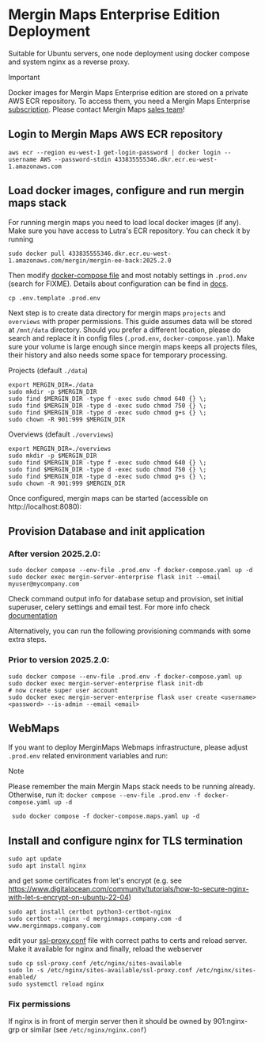 # Mergin Maps Enterprise Edition Deployment
Suitable for Ubuntu servers, one node deployment using docker compose and system nginx as a reverse proxy.

> [!IMPORTANT] 
> Docker images for Mergin Maps Enterprise edition are stored on a private AWS ECR repository.
> To access them, you need a Mergin Maps Enterprise [subscription](https://merginmaps.com/pricing).
> Please contact Mergin Maps [sales team](https://merginmaps.com/contact-sales)!

## Login to Mergin Maps AWS ECR repository
```shell
aws ecr --region eu-west-1 get-login-password | docker login --username AWS --password-stdin 433835555346.dkr.ecr.eu-west-1.amazonaws.com
```

## Load docker images, configure and run mergin maps stack
For running mergin maps you need to load local docker images (if any). Make sure you have access to Lutra's ECR repository. You can check it by running
```
sudo docker pull 433835555346.dkr.ecr.eu-west-1.amazonaws.com/mergin/mergin-ee-back:2025.2.0
```

Then modify [docker-compose file](docker-compose.yml) and most notably settings in `.prod.env` (search for FIXME). Details about configuration can be find in [docs](https://merginmaps.com/docs/server/install/).

```
cp .env.template .prod.env
```

Next step is to create data directory for mergin maps `projects` and `overviews` with proper permissions. This guide assumes data will be stored at  `/mnt/data` directory. Should you prefer a different location, please do search and replace it in config files (`.prod.env`, `docker-compose.yaml`). Make sure your volume is large enough since mergin maps keeps all projects files, their history and also needs some space for temporary processing.

Projects (default `./data`)
```
export MERGIN_DIR=./data
sudo mkdir -p $MERGIN_DIR
sudo find $MERGIN_DIR -type f -exec sudo chmod 640 {} \;
sudo find $MERGIN_DIR -type d -exec sudo chmod 750 {} \;
sudo find $MERGIN_DIR -type d -exec sudo chmod g+s {} \;
sudo chown -R 901:999 $MERGIN_DIR
```

Overviews (default `./overviews`)
```
export MERGIN_DIR=./overviews
sudo mkdir -p $MERGIN_DIR
sudo find $MERGIN_DIR -type f -exec sudo chmod 640 {} \;
sudo find $MERGIN_DIR -type d -exec sudo chmod 750 {} \;
sudo find $MERGIN_DIR -type d -exec sudo chmod g+s {} \;
sudo chown -R 901:999 $MERGIN_DIR
```

Once configured, mergin maps can be started (accessible on http://localhost:8080):

## Provision Database and init application

### After version 2025.2.0:
```
sudo docker compose --env-file .prod.env -f docker-compose.yaml up -d
sudo docker exec mergin-server-enterprise flask init --email myuser@mycompany.com
```
Check command output info for database setup and provision, set initial superuser, celery settings and email test.
For more info check [documentation](https://merginmaps.com/docs/server/install/#initialise-database)

Alternatively, you can run the following provisioning commands with some extra steps.

### Prior to version 2025.2.0:
```
sudo docker compose --env-file .prod.env -f docker-compose.yaml up
sudo docker exec mergin-server-enterprise flask init-db
# now create super user account
sudo docker exec mergin-server-enterprise flask user create <username> <password> --is-admin --email <email>
```  

## WebMaps

If you want to deploy MerginMaps Webmaps infrastructure, please adjust `.prod.env` related environment variables and run:
> [!NOTE]
> Please remember the main Mergin Maps stack needs to be running already.
> Otherwise, run it:
> `docker compose --env-file .prod.env -f docker-compose.yaml up -d`

```
 sudo docker compose -f docker-compose.maps.yaml up -d
```

## Install and configure nginx for TLS termination
```
sudo apt update
sudo apt install nginx
```
and get some certificates from let's encrypt
(e.g. see https://www.digitalocean.com/community/tutorials/how-to-secure-nginx-with-let-s-encrypt-on-ubuntu-22-04)
```
sudo apt install certbot python3-certbot-nginx
sudo certbot --nginx -d merginmaps.company.com -d www.merginmaps.company.com
```
edit your [ssl-proxy.conf](./ssl-proxy.conf) file with correct paths to certs and reload server. Make it available for nginx and finally, reload the webserver
```
sudo cp ssl-proxy.conf /etc/nginx/sites-available
sudo ln -s /etc/nginx/sites-available/ssl-proxy.conf /etc/nginx/sites-enabled/
sudo systemctl reload nginx
```

### Fix permissions
If nginx is in front of mergin server then it should be owned by 901:nginx-grp or similar (see `/etc/nginx/nginx.conf`)
